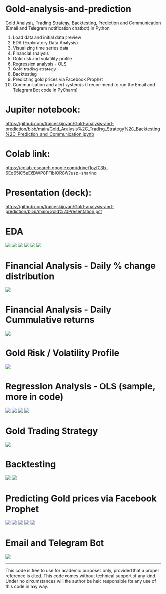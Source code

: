 # Gold-analysis-and-prediction

Gold Analysis, Trading Strategy, Backtesting, Prediction and Communication (Email and Telegram notification chatbot) in Python

1. Load data and initial data preview
2. EDA (Exploratory Data Analysis)
3. Visualizing time series data
4. Financial analysis
5. Gold risk and volatility profile
6. Regression analysis - OLS
7. Gold trading strategy
8. Backtesting
9. Predicting gold prices via Facebook Prophet
10. Communication and alert system/s (I recommend to run the Email and Telegram Bot code in PyCharm)

# Jupiter notebook:
https://github.com/trajceskijovan/Gold-analysis-and-prediction/blob/main/Gold_Analysis%2C_Trading_Strategy%2C_Backtesting%2C_Prediction_and_Communication.ipynb

# Colab link: 
https://colab.research.google.com/drive/1ozfC3lx-6Eg65iC5eE6BWP8FFibIOR8W?usp=sharing

# Presentation (deck): 
https://github.com/trajceskijovan/Gold-analysis-and-prediction/blob/main/Gold%20Presentation.pdf


# EDA
![](samples/1.png)
![](samples/2.png)
![](samples/3.png)
![](samples/4.png)
![](samples/5.png)
![](samples/6.png)

# Financial Analysis - Daily % change distribution
![](samples/7.png)

# Financial Analysis - Daily Cummulative returns
![](samples/8.png)

# Gold Risk / Volatility Profile
![](samples/9.png)

# Regression Analysis - OLS (sample, more in code)
![](samples/10.png)
![](samples/11.png)
![](samples/12.png)
![](samples/13.png)

# Gold Trading Strategy
![](samples/14.png)

# Backtesting
![](samples/15.png)
![](samples/16.png)

# Predicting Gold prices via Facebook Prophet
![](samples/17.png)
![](samples/18.png)
![](samples/19.png)
![](samples/20.png)
![](samples/21.png)

# Email and Telegram Bot
![](samples/22.png)


---
This code is free to use for academic purposes only, provided that a proper reference is cited. This code comes without technical support of any kind. Under no circumstances will the author be held responsible for any use of this code in any way.
